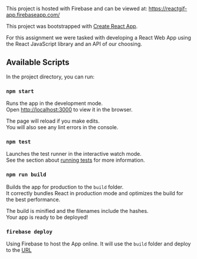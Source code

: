 This project is hosted with Firebase and can be viewed at: https://reactgif-app.firebaseapp.com/

This project was bootstrapped with [Create React App](https://github.com/facebook/create-react-app).

For this assignment we were tasked with developing a React Web App using the React JavaScript library and an API of our choosing.

## Available Scripts

In the project directory, you can run:

### `npm start`

Runs the app in the development mode.<br>
Open [http://localhost:3000](http://localhost:3000) to view it in the browser.

The page will reload if you make edits.<br>
You will also see any lint errors in the console.

### `npm test`

Launches the test runner in the interactive watch mode.<br>
See the section about [running tests](https://facebook.github.io/create-react-app/docs/running-tests) for more information.

### `npm run build`

Builds the app for production to the `build` folder.<br>
It correctly bundles React in production mode and optimizes the build for the best performance.

The build is minified and the filenames include the hashes.<br>
Your app is ready to be deployed!

### `firebase deploy`

Using Firebase to host the App online.
It will use the `build` folder and deploy to the [URL](https://reactgif-app.firebaseapp.com)
